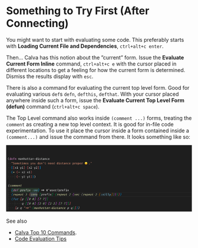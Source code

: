# Something to Try First (After Connecting)

You might want to start with evaluating some code. This preferably starts with **Loading Current File and Dependencies**, `ctrl+alt+c enter`. 

Then... Calva has this notion about the ”current” form. Issue the **Evaluate Current Form Inline** command, `ctrl+alt+c e` with the cursor placed in different locations to get a feeling for how the current form is determined. Dismiss the results display with `esc`.

There is also a command for evaluating the current top level form. Good for evaluating  various `def`s `defn`, `defthis`, `defthat`. With your cursor placed anywhere inside such a form, issue the **Evaluate Current Top Level Form (defun)** command (`ctrl+alt+c space`).

The Top Level command also works inside `(comment ...)` forms, treating the `comment` as creating a new top level context. It is good for in-file code experimentation.  To use it place the cursor inside a form contained inside a `(comment...)` and issue the command from there. It looks something like so:

![Comment top level form evaluation!](../../../assets/howto/top-level-comment-eval.gif)

See also
* [Calva Top 10 Commands](commands-top10.md).
* [Code Evaluation Tips](eval-tips.md)
